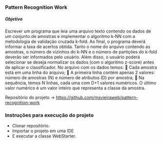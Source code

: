 ### Pattern Recognition Work

##### Objetivo

Escrever um programa que leia uma arquivo texto contendo os dados
de um conjunto de amostras e implementar o algoritmo k-NN com a metodologia de
validação cruzada k-fold. Ao final, o programa deverá informar a taxa de acertos
obtida.
Tanto o nome do arquivo contendo as amostras, o número de vizinhos do k-NN e o
número de partições do k-fold deverão ser informados pelo usuário. Além disso, o
usuário poderá selecionar se deseja normalizar os dados (com o algoritmo z-score)
antes de aplicar o classificador.
No arquivo com os dados temos:
 Cada amostra está em uma linha do arquivo;
 A primeira linha contém apenas 2 valores: número de amostras (N) e número
de atributos (D) por amostra;
 Na sequência, temos N linhas, cada uma com D+1 valores numéricos. O último
valor numérico é um valor inteiro que representa a classe da amostra.

Repositório do projeto -> https://github.com/msvieiraweb/pattern-recognition-work

### Instruções para execução do projeto

- Clonar repositório.
- Importar o projeto em uma IDE
- E executar a classe WebStarter.
